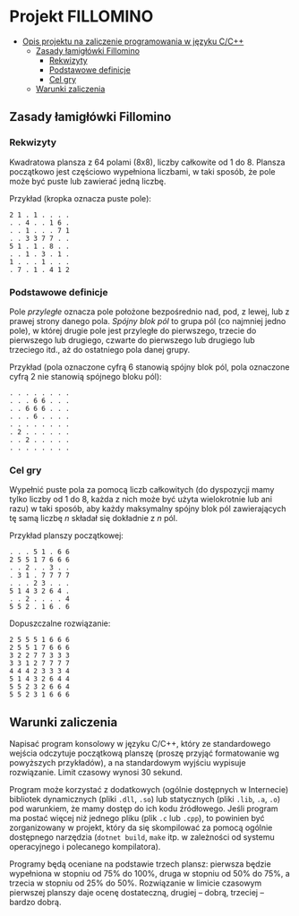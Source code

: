 # Projekt FILLOMINO

- [Opis projektu na zaliczenie programowania w języku C/C++](#projekt-fillomino)
  - [Zasady łamigłówki Fillomino](#zasady-łamigłówki-fillomino)
    - [Rekwizyty](#rekwizyty)
    - [Podstawowe definicje](#podstawowe-definicje)
    - [Cel gry](#cel-gry)
  - [Warunki zaliczenia](#warunki-zaliczenia)

## Zasady łamigłówki Fillomino

### Rekwizyty

Kwadratowa plansza z 64 polami (8x8), liczby całkowite od 1 do 8. Plansza początkowo jest częściowo wypełniona liczbami, w taki sposób, że pole może być puste lub zawierać jedną liczbę.

Przykład (kropka oznacza puste pole):
```
2 1 . 1 . . . .
. . 4 . . 1 6 .
. . 1 . . . 7 1
. . 3 3 7 7 . .
5 1 . 1 . 8 . .
. . 1 . 3 . 1 .
1 . . . 1 . . .
. 7 . 1 . 4 1 2
```

### Podstawowe definicje

Pole _przyległe_ oznacza pole położone bezpośrednio nad, pod, z lewej, lub z prawej strony danego pola. _Spójny blok pól_ to grupa pól (co najmniej jedno pole), w której drugie pole jest przyległe do pierwszego, trzecie do pierwszego lub drugiego, czwarte do pierwszego lub drugiego lub trzeciego itd., aż do ostatniego pola danej grupy.

Przykład (pola oznaczone cyfrą 6 stanowią spójny blok pól, pola oznaczone cyfrą 2 nie stanowią spójnego bloku pól):
```
. . . . . . . .
. . . 6 6 . . .
. . 6 6 6 . . .
. . . 6 . . . .
. . . . . . . .
. 2 . . . . . .
. . 2 . . . . .
. . . . . . . .
```

### Cel gry

Wypełnić puste pola za pomocą liczb całkowitych (do dyspozycji mamy tylko liczby od 1 do 8, każda z nich może być użyta wielokrotnie lub ani razu) w taki sposób, aby każdy maksymalny spójny blok pól zawierających tę samą liczbę _n_ składał się dokładnie z _n_ pól.

Przykład planszy początkowej:
```
. . . 5 1 . 6 6
2 5 5 1 7 6 6 6
. . 2 . . 3 . .
. 3 1 . 7 7 7 7
. . . 2 3 . . .
5 1 4 3 2 6 4 .
. . 2 . . . . 4
5 5 2 . 1 6 . 6
```

Dopuszczalne rozwiązanie:
```
2 5 5 5 1 6 6 6
2 5 5 1 7 6 6 6
3 2 2 7 7 3 3 3
3 3 1 2 7 7 7 7
4 4 4 2 3 3 3 4
5 1 4 3 2 6 4 4
5 5 2 3 2 6 6 4
5 5 2 3 1 6 6 6
```

## Warunki zaliczenia

Napisać program konsolowy w języku C/C++, który ze standardowego wejścia odczytuje początkową planszę (proszę przyjąć formatowanie wg powyższych przykładów), a na standardowym wyjściu wypisuje rozwiązanie. Limit czasowy wynosi 30 sekund.

Program może korzystać z dodatkowych (ogólnie dostępnych w Internecie) bibliotek dynamicznych (pliki `.dll`, `.so`) lub statycznych (pliki `.lib`, `.a`, `.o`) pod warunkiem, że mamy dostęp do ich kodu źródłowego. Jeśli program ma postać więcej niż jednego pliku (plik `.c` lub `.cpp`), to powinien być zorganizowany w projekt, który da się skompilować za pomocą ogólnie dostępnego narzędzia (`dotnet build`, `make` itp. w zależności od systemu operacyjnego i polecanego kompilatora).

Programy będą oceniane na podstawie trzech plansz: pierwsza będzie wypełniona w stopniu od 75% do 100%,
druga w stopniu od 50% do 75%, a trzecia w stopniu od 25% do 50%. Rozwiązanie w limicie czasowym pierwszej planszy daje ocenę dostateczną, drugiej – dobrą, trzeciej – bardzo dobrą.
